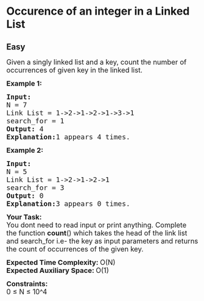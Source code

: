 # Occurence of an integer in a Linked List
##  Easy 
<div class="problem-statement">
                <p></p><p><span style="font-size:18px">Given a singly linked list and a key, count the number of occurrences of given key in the linked list.</span></p>

<p><strong><span style="font-size:18px">Example 1:</span></strong></p>

<pre><span style="font-size:18px"><strong>Input:</strong>
N = 7
Link List = 1-&gt;2-&gt;1-&gt;2-&gt;1-&gt;3-&gt;1
search_for = 1
<strong>Output: </strong>4
<strong>Explanation:</strong>1 appears 4 times.</span>
</pre>

<p><strong><span style="font-size:18px">Example 2:</span></strong></p>

<pre><span style="font-size:18px"><strong>Input:</strong>
N = 5
Link List = 1-&gt;2-&gt;1-&gt;2-&gt;1
search_for = 3
<strong>Output: </strong>0
<strong>Explanation:</strong>3 appears 0 times.</span></pre>

<div><strong><span style="font-size:18px">Your Task</span></strong><strong><span style="font-size:18px">:</span></strong></div>

<div><span style="font-size:18px">You dont need to read input or print anything. Complete the function <strong>count</strong>() which takes the head of the link list and search_for i.e- the key as input parameters and returns the count of occurrences of the given key.</span></div>

<p><span style="font-size:18px"><strong>Expected Time Complexity: </strong>O(N)<br>
<strong>Expected Auxiliary Space: </strong>O(1)</span></p>

<p><span style="font-size:18px"><strong>Constraints:</strong><br>
0 ≤ N&nbsp;≤ 10^4</span></p>
 <p></p>
            </div>